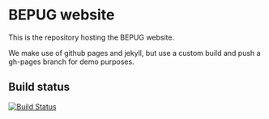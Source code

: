 # BEPUG website

This is the repository hosting the BEPUG website.

We make use of github pages and jekyll, but use a custom build and push a gh-pages branch for demo purposes.

## Build status

[![Build Status](https://dev.azure.com/bepug/website/_apis/build/status/BEPUG.website)](https://dev.azure.com/bepug/website/_build/latest?definitionId=2)

